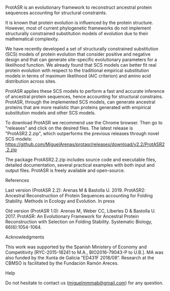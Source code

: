ProtASR is an evolutionary framework to reconstruct ancestral protein sequences accounting for structural constraints.

It is known that protein evolution is influenced by the protein structure. However, most of current phylogenetic frameworks do not implement structurally constrained substitution models of evolution due to their mathematical complexity.

We have recently developed a set of structurally constrained substitution (SCS) models of protein evolution that consider positive and negative design and that can generate site-specific evolutionary parameters for a likelihood function. We already found that SCS models can better fit real protein evolution with respect to the traditional empirical substitution models in terms of maximum likelihood (AIC criterion) and amino acid distribution across sites.

ProtASR applies these SCS models to perform a fast and accurate inference of ancestral protein sequences, hence accounting for structural constrains. ProtASR, through the implemented SCS models, can generate ancestral proteins that are more realistic than proteins generated with empirical substitution models and other SCS models.


To download ProtASR we recommend use the Chrome browser. Then go to "releases" and click on the desired files. The latest release is "ProtASR2.2.zip", which outperforms the previous releases through novel SCS models: https://github.com/MiguelArenas/protasr/releases/download/v2.2/ProtASR2.2.zip 


The package ProtASR2.2.zip includes source code and executable files, detailed documentation, several practical examples with both input and output files.
ProtASR is freely available and open-source.


References

Last version (ProtASR 2.2): 
Arenas M & Bastolla U. 2019. ProtASR2: Ancestral Reconstruction of Protein Sequences accounting for Folding Stability. Methods in Ecology and Evolution. In press

Old version (ProtASR 1.0): 
Arenas M, Weber CC, Liberles D & Bastolla U. 2017. ProtASR: An Evolutionary Framework for Ancestral Protein Reconstruction with Selection on Folding Stability. Systematic Biology, 66(6):1054-1064.


Acknowledgments

This work was supported by the Spanish Ministery of Economy and Competitivity [RYC-2015-18241 to M.A., BIO2016-79043-P to U.B.]. MA was also funded by the Xunta de Galicia “ED431F 2018/08”. Research at the CBMSO is facilitated by the Fundación Ramón Areces.


Help

Do not hesitate to contact us (miguelmmmab@gmail.com) for any question.
